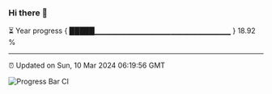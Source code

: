 ### Hi there 👋

⏳ Year progress { █████▁▁▁▁▁▁▁▁▁▁▁▁▁▁▁▁▁▁▁▁▁▁▁▁▁ } 18.92 %

---

⏰ Updated on Sun, 10 Mar 2024 06:19:56 GMT

![Progress Bar CI](https://github.com/ZhaoGui/ZhaoGui/workflows/Progress%20Bar%20CI/badge.svg)
